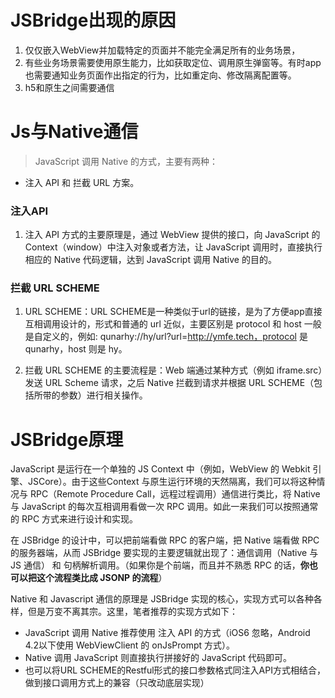 # JSBridge出现的原因

1. 仅仅嵌入WebView并加载特定的页面并不能完全满足所有的业务场景，
2. 有些业务场景需要使用原生能力，比如获取定位、调用原生弹窗等。有时app也需要通知业务页面作出指定的行为，比如重定向、修改隔离配置等。
3. h5和原生之间需要通信

# Js与Native通信

> JavaScript 调用 Native 的方式，主要有两种：

- 注入 API 和 拦截 URL 方案。

### 注入API

1. 注入 API 方式的主要原理是，通过 WebView 提供的接口，向 JavaScript 的 Context（window）中注入对象或者方法，让 JavaScript 调用时，直接执行相应的 Native 代码逻辑，达到 JavaScript 调用 Native 的目的。

### 拦截 URL SCHEME

1. URL SCHEME：URL SCHEME是一种类似于url的链接，是为了方便app直接互相调用设计的，形式和普通的 url 近似，主要区别是 protocol 和 host 一般是自定义的，例如: qunarhy://hy/url?url=http://ymfe.tech，protocol 是 qunarhy，host 则是 hy。

2. 拦截 URL SCHEME 的主要流程是：Web 端通过某种方式（例如 iframe.src）发送 URL Scheme 请求，之后 Native 拦截到请求并根据 URL SCHEME（包括所带的参数）进行相关操作。

# JSBridge原理

JavaScript 是运行在一个单独的 JS Context 中（例如，WebView 的 Webkit 引擎、JSCore）。由于这些Context 与原生运行环境的天然隔离，我们可以将这种情况与 RPC（Remote Procedure Call，远程过程调用）通信进行类比，将 Native 与 JavaScript 的每次互相调用看做一次 RPC 调用。如此一来我们可以按照通常的 RPC 方式来进行设计和实现。

在 JSBridge 的设计中，可以把前端看做 RPC 的客户端，把 Native 端看做 RPC 的服务器端，从而 JSBridge 要实现的主要逻辑就出现了：通信调用（Native 与 JS 通信） 和 句柄解析调用。（如果你是个前端，而且并不熟悉 RPC 的话，**你也可以把这个流程类比成 JSONP 的流程**）

Native 和 Javascript 通信的原理是 JSBridge 实现的核心，实现方式可以各种各样，但是万变不离其宗。这里，笔者推荐的实现方式如下：

- JavaScript 调用 Native 推荐使用 注入 API 的方式（iOS6 忽略，Android 4.2以下使用 WebViewClient 的 onJsPrompt 方式）。
- Native 调用 JavaScript 则直接执行拼接好的 JavaScript 代码即可。
- 也可以将URL SCHEME的Restful形式的接口参数格式同注入API方式相结合，做到接口调用方式上的兼容（只改动底层实现）